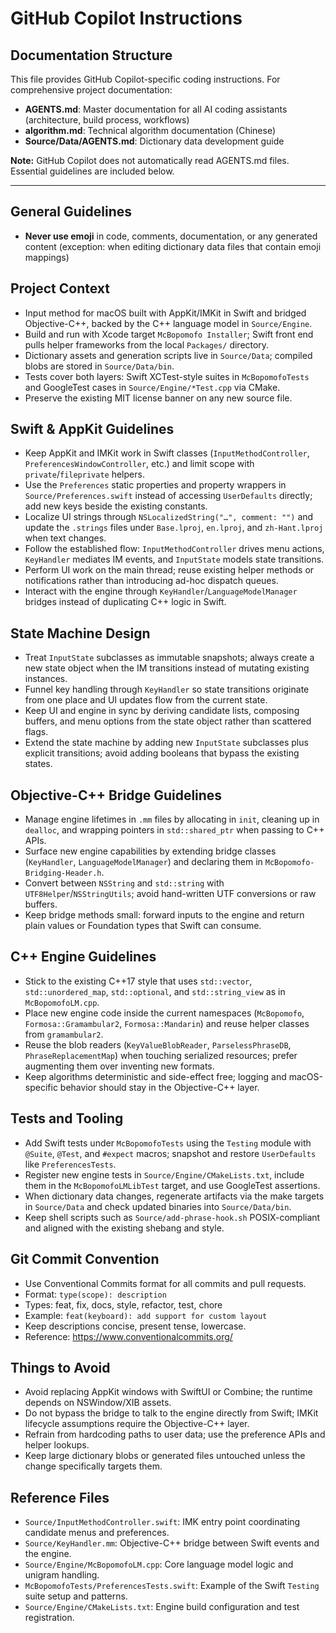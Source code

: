 # GitHub Copilot Instructions

## Documentation Structure

This file provides GitHub Copilot-specific coding instructions. For comprehensive project documentation:

- **AGENTS.md**: Master documentation for all AI coding assistants (architecture, build process, workflows)
- **algorithm.md**: Technical algorithm documentation (Chinese)
- **Source/Data/AGENTS.md**: Dictionary data development guide

**Note:** GitHub Copilot does not automatically read AGENTS.md files. Essential guidelines are included below.

---

## General Guidelines

- **Never use emoji** in code, comments, documentation, or any generated content (exception: when editing dictionary data files that contain emoji mappings)

## Project Context
- Input method for macOS built with AppKit/IMKit in Swift and bridged Objective-C++, backed by the C++ language model in `Source/Engine`.
- Build and run with Xcode target `McBopomofo Installer`; Swift front end pulls helper frameworks from the local `Packages/` directory.
- Dictionary assets and generation scripts live in `Source/Data`; compiled blobs are stored in `Source/Data/bin`.
- Tests cover both layers: Swift XCTest-style suites in `McBopomofoTests` and GoogleTest cases in `Source/Engine/*Test.cpp` via CMake.
- Preserve the existing MIT license banner on any new source file.

## Swift & AppKit Guidelines
- Keep AppKit and IMKit work in Swift classes (`InputMethodController`, `PreferencesWindowController`, etc.) and limit scope with `private`/`fileprivate` helpers.
- Use the `Preferences` static properties and property wrappers in `Source/Preferences.swift` instead of accessing `UserDefaults` directly; add new keys beside the existing constants.
- Localize UI strings through `NSLocalizedString("…", comment: "")` and update the `.strings` files under `Base.lproj`, `en.lproj`, and `zh-Hant.lproj` when text changes.
- Follow the established flow: `InputMethodController` drives menu actions, `KeyHandler` mediates IM events, and `InputState` models state transitions.
- Perform UI work on the main thread; reuse existing helper methods or notifications rather than introducing ad-hoc dispatch queues.
- Interact with the engine through `KeyHandler`/`LanguageModelManager` bridges instead of duplicating C++ logic in Swift.

## State Machine Design
- Treat `InputState` subclasses as immutable snapshots; always create a new state object when the IM transitions instead of mutating existing instances.
- Funnel key handling through `KeyHandler` so state transitions originate from one place and UI updates flow from the current state.
- Keep UI and engine in sync by deriving candidate lists, composing buffers, and menu options from the state object rather than scattered flags.
- Extend the state machine by adding new `InputState` subclasses plus explicit transitions; avoid adding booleans that bypass the existing states.

## Objective-C++ Bridge Guidelines
- Manage engine lifetimes in `.mm` files by allocating in `init`, cleaning up in `dealloc`, and wrapping pointers in `std::shared_ptr` when passing to C++ APIs.
- Surface new engine capabilities by extending bridge classes (`KeyHandler`, `LanguageModelManager`) and declaring them in `McBopomofo-Bridging-Header.h`.
- Convert between `NSString` and `std::string` with `UTF8Helper`/`NSStringUtils`; avoid hand-written UTF conversions or raw buffers.
- Keep bridge methods small: forward inputs to the engine and return plain values or Foundation types that Swift can consume.

## C++ Engine Guidelines
- Stick to the existing C++17 style that uses `std::vector`, `std::unordered_map`, `std::optional`, and `std::string_view` as in `McBopomofoLM.cpp`.
- Place new engine code inside the current namespaces (`McBopomofo`, `Formosa::Gramambular2`, `Formosa::Mandarin`) and reuse helper classes from `gramambular2`.
- Reuse the blob readers (`KeyValueBlobReader`, `ParselessPhraseDB`, `PhraseReplacementMap`) when touching serialized resources; prefer augmenting them over inventing new formats.
- Keep algorithms deterministic and side-effect free; logging and macOS-specific behavior should stay in the Objective-C++ layer.

## Tests and Tooling
- Add Swift tests under `McBopomofoTests` using the `Testing` module with `@Suite`, `@Test`, and `#expect` macros; snapshot and restore `UserDefaults` like `PreferencesTests`.
- Register new engine tests in `Source/Engine/CMakeLists.txt`, include them in the `McBopomofoLMLibTest` target, and use GoogleTest assertions.
- When dictionary data changes, regenerate artifacts via the make targets in `Source/Data` and check updated binaries into `Source/Data/bin`.
- Keep shell scripts such as `Source/add-phrase-hook.sh` POSIX-compliant and aligned with the existing shebang and style.

## Git Commit Convention

- Use Conventional Commits format for all commits and pull requests.
- Format: `type(scope): description`
- Types: feat, fix, docs, style, refactor, test, chore
- Example: `feat(keyboard): add support for custom layout`
- Keep descriptions concise, present tense, lowercase.
- Reference: https://www.conventionalcommits.org/

## Things to Avoid
- Avoid replacing AppKit windows with SwiftUI or Combine; the runtime depends on NSWindow/XIB assets.
- Do not bypass the bridge to talk to the engine directly from Swift; IMKit lifecycle assumptions require the Objective-C++ layer.
- Refrain from hardcoding paths to user data; use the preference APIs and helper lookups.
- Keep large dictionary blobs or generated files untouched unless the change specifically targets them.

## Reference Files
- `Source/InputMethodController.swift`: IMK entry point coordinating candidate menus and preferences.
- `Source/KeyHandler.mm`: Objective-C++ bridge between Swift events and the engine.
- `Source/Engine/McBopomofoLM.cpp`: Core language model logic and unigram handling.
- `McBopomofoTests/PreferencesTests.swift`: Example of the Swift `Testing` suite setup and patterns.
- `Source/Engine/CMakeLists.txt`: Engine build configuration and test registration.

